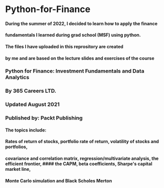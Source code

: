 # Python-for-Finance

#### During the summer of 2022, I decided to learn how to apply the finance 
#### fundamentals I learned during grad school (MSF) using python.

#### The files I have uploaded in this reprository are created
#### by me and are based on the lecture slides and exercises of the course

### Python for Finance: Investment Fundamentals and Data Analytics


### By 365 Careers LTD.
### Updated August 2021
### Published by: Packt Publishing

#### The topics include:
#### Rates of return of stocks, portfolio rate of return, volatility of stocks and portfolios,
#### covariance and correlation matrix, regression/multivariate analysis, the efficient frontier, #### the CAPM, beta coefficients, Sharpe's capital market line, 
#### Monte Carlo simulation and Black Scholes Merton 
